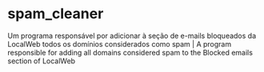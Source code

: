# spam_cleaner
Um programa responsável por adicionar à seção de e-mails bloqueados da LocalWeb todos os domínios considerados como spam | A program responsible for adding all domains considered spam to the Blocked emails section of LocalWeb
